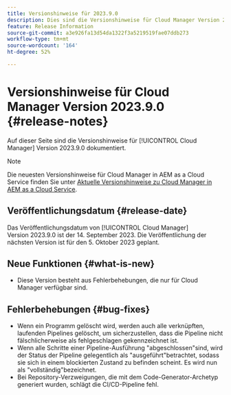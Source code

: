 ```yaml
---
title: Versionshinweise für 2023.9.0
description: Dies sind die Versionshinweise für Cloud Manager Version 2023.9.0.
feature: Release Information
source-git-commit: a3e926fa13d54da1322f3a5219519fae07ddb273
workflow-type: tm+mt
source-wordcount: '164'
ht-degree: 52%

---
```



# Versionshinweise für Cloud Manager Version 2023.9.0 {#release-notes}

Auf dieser Seite sind die Versionshinweise für [!UICONTROL Cloud Manager] Version 2023.9.0 dokumentiert.

>[!NOTE]
>
>Die neuesten Versionshinweise für Cloud Manager in AEM as a Cloud Service finden Sie unter [Aktuelle Versionshinweise zu Cloud Manager in AEM as a Cloud Service](https://experienceleague.adobe.com/docs/experience-manager-cloud-service/content/implementing/using-cloud-manager/release-notes-cloud-manager/release-notes-cm-current.html?lang=de).

## Veröffentlichungsdatum {#release-date}

Das Veröffentlichungsdatum von [!UICONTROL Cloud Manager] Version 2023.9.0 ist der 14. September 2023. Die Veröffentlichung der nächsten Version ist für den 5. Oktober 2023 geplant.

## Neue Funktionen {#what-is-new}

* Diese Version besteht aus Fehlerbehebungen, die nur für Cloud Manager verfügbar sind.

## Fehlerbehebungen {#bug-fixes}

* Wenn ein Programm gelöscht wird, werden auch alle verknüpften, laufenden Pipelines gelöscht, um sicherzustellen, dass die Pipeline nicht fälschlicherweise als fehlgeschlagen gekennzeichnet ist.
* Wenn alle Schritte einer Pipeline-Ausführung &quot;abgeschlossen&quot;sind, wird der Status der Pipeline gelegentlich als &quot;ausgeführt&quot;betrachtet, sodass sie sich in einem blockierten Zustand zu befinden scheint. Es wird nun als &quot;vollständig&quot;bezeichnet.
* Bei Repository-Verzweigungen, die mit dem Code-Generator-Archetyp generiert wurden, schlägt die CI/CD-Pipeline fehl.
